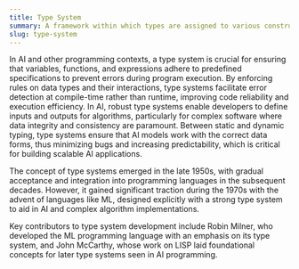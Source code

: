 ```yaml
---
title: Type System
summary: A framework within which types are assigned to various constructs in computer programs, enhancing code reliability and safety.
slug: type-system
---
```


In AI and other programming contexts, a type system is crucial for ensuring that variables, functions, and expressions adhere to predefined specifications to prevent errors during program execution. By enforcing rules on data types and their interactions, type systems facilitate error detection at compile-time rather than runtime, improving code reliability and execution efficiency. In AI, robust type systems enable developers to define inputs and outputs for algorithms, particularly for complex software where data integrity and consistency are paramount. Between static and dynamic typing, type systems ensure that AI models work with the correct data forms, thus minimizing bugs and increasing predictability, which is critical for building scalable AI applications.

The concept of type systems emerged in the late 1950s, with gradual acceptance and integration into programming languages in the subsequent decades. However, it gained significant traction during the 1970s with the advent of languages like ML, designed explicitly with a strong type system to aid in AI and complex algorithm implementations.

Key contributors to type system development include Robin Milner, who developed the ML programming language with an emphasis on its type system, and John McCarthy, whose work on LISP laid foundational concepts for later type systems seen in AI programming.